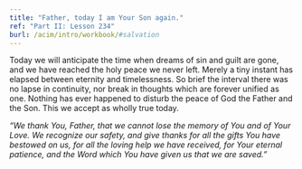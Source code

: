 ```yaml
---
title: "Father, today I am Your Son again."
ref: "Part II: Lesson 234"
burl: /acim/intro/workbook/#salvation
---
```


Today we will anticipate the time when dreams of sin and guilt are gone,
and we have reached the holy peace we never left. Merely a tiny instant
has elapsed between eternity and timelessness. So brief the interval
there was no lapse in continuity, nor break in thoughts which are
forever unified as one. Nothing has ever happened to disturb the peace
of God the Father and the Son. This we accept as wholly true today.

*“We thank You, Father, that we cannot lose the memory of You and of
Your Love. We recognize our safety, and give thanks for all the gifts You
have bestowed on us, for all the loving help we have received, for Your
eternal patience, and the Word which You have given us that we are
saved.”*

